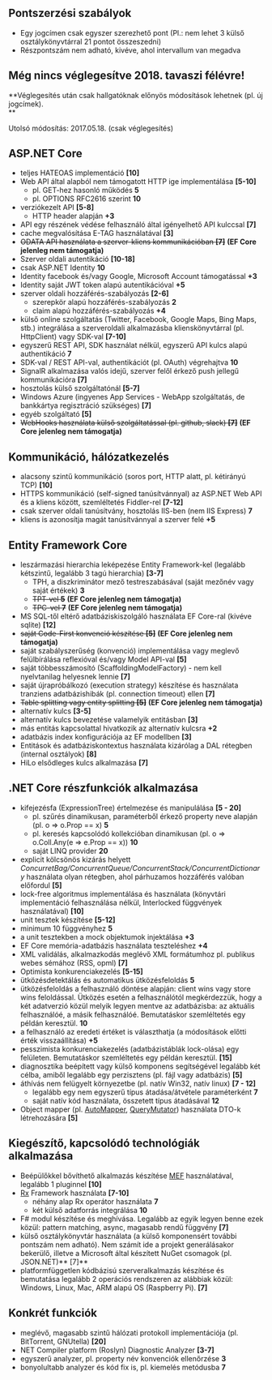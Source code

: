 ## Pontszerzési szabályok

*   Egy jogcímen csak egyszer szerezhető pont (Pl.: nem lehet 3 külső osztálykönyvtárral 21 pontot összeszedni)
*   Részpontszám nem adható, kivéve, ahol intervallum van megadva

## **Még nincs véglegesítve 2018. tavaszi félévre!**

**Véglegesítés után csak hallgatóknak előnyös módosítások lehetnek (pl. új jogcímek).  
**

Utolsó módosítás: 2017.05.18. (csak véglegesítés)

## ASP.NET Core
*  teljes HATEOAS implementáció **\[10\]**
*  Web API által alapból nem támogatott HTTP ige implementálása **\[5-10\]**
   * pl. GET-hez hasonló működés **5**
   * pl. OPTIONS RFC2616 szerint **10**
* verziókezelt API **\[5-8\]**
   * HTTP header alapján **+3**
* API egy részének védése felhasználó által igényelhető API kulccsal **\[7\]**
* cache megvalósítása E-TAG használatával **\[3\]**
* ~~ODATA API használata a szerver-kliens kommunikációban **\[7\]**~~  ****(EF Core jelenleg nem támogatja)****
* Szerver oldali autentikáció **\[10-18\]**
* csak ASP.NET Identity **10**
* Identity facebook és/vagy Google, Microsoft Account támogatással **+3**
* Identity saját JWT token alapú autentikációval **+5**
* szerver oldali hozzáférés-szabályozás **\[2-6\]**
    * szerepkör alapú hozzáférés-szabályozás **2**
    * claim alapú hozzáférés-szabályozás **+4**
* külső online szolgáltatás (Twitter, Facebook, Google Maps, Bing Maps, stb.) integrálása a szerveroldali alkalmazásba klienskönyvtárral (pl. HttpClient) vagy SDK-val **\[7-10\]**
*   egyszerű REST API, SDK használat nélkül, egyszerű API kulcs alapú authentikáció **7**
*   SDK-val / REST API-val, authentikációt (pl. OAuth) végrehajtva **10**
*   SignalR alkalmazása valós idejű, szerver felől érkező push jellegű kommunikációra **\[7\]**
*   hosztolás külső szolgáltatónál **\[5-7\]**
*   Windows Azure (ingyenes App Services - WebApp szolgáltatás, de bankkártya regisztráció szükséges) **\[7\]**
*   egyéb szolgáltató **\[5\]**
* ~~WebHooks használata külső szolgáltatással (pl. github, slack) **\[7\]**~~  ******(EF Core jelenleg nem támogatja)******
## Kommunikáció, hálózatkezelés
* alacsony szintű kommunikáció (soros port,  HTTP alatt, pl. kétirányú TCP) **\[10\]**
* HTTPS kommunikáció (self-signed tanúsítvánnyal) az ASP.NET Web API és a kliens között, szemléltetés Fiddler-rel **\[7-12\]**
*  csak szerver oldali tanúsítvány, hosztolás IIS-ben (nem IIS Express) **7**
*  kliens is azonosítja magát tanúsítvánnyal a szerver felé **+5**

## Entity Framework Core
* leszármazási hierarchia leképezése Entity Framework-kel (legalább kétszintű, legalább 3 tagú hierarchia) **\[3-7\]**
  * TPH, a diszkriminátor mező testreszabásával (saját mezőnév vagy saját értékek) **3**
  * ~~TPT-vel **5**~~ **(EF Core jelenleg nem támogatja)**
  * ~~TPC-vel **7**~~ ****(EF Core jelenleg nem támogatja)****
*   MS SQL-től eltérő adatbáziskiszolgáló használata EF Core-ral (kivéve sqlite) **\[12\]**
*   ~~saját Code-First konvenció készítése **\[5\]**~~  ******(EF Core jelenleg nem támogatja)******
*   saját szabályszerűség (konvenció) implementálása vagy meglevő felülbírálása reflexióval és/vagy Model API-val **\[5\]**
*   saját többesszámosító (ScaffoldingModelFactory) - nem kell nyelvtanilag helyesnek lennie **\[7\]**
*   saját újrapróbálkozó (execution strategy) készítése és használata tranziens adatbázishibák (pl. connection timeout) ellen **\[7\]**
*   ~~Table splitting vagy entity splitting **\[5\]**~~  ******(EF Core jelenleg nem támogatja)******
*   alternatív kulcs **\[3-5\]**
*   alternatív kulcs bevezetése valamelyik entitásban **\[3\]**      
*   más entitás kapcsolattal hivatkozik az alternatív kulcsra **+2**
*   adatbázis index konfigurációja az EF modellben **\[3\]**
*   Entitások és adatbáziskontextus használata kizárólag a DAL rétegben (internal osztályok) **\[8\]**
*   HiLo elsődleges kulcs alkalmazása **\[7\]**
## .NET Core részfunkciók alkalmazása
*   kifejezésfa (ExpressionTree) értelmezése és manipulálása **\[5 - 20\]**
    *   pl. szűrés dinamikusan, paraméterből érkező property neve alapján (pl. o => o.Prop == x) **5**
    *   pl. keresés kapcsolódó kollekcióban dinamikusan (pl. o => o.Coll.Any(e => e.Prop == x)) **10**
    *   saját LINQ provider **20**
*   explicit kölcsönös kizárás helyett _ConcurretBag/ConcurrentQueue/ConcurrentStack/ConcurrentDictionary_ használata olyan rétegben, ahol párhuzamos hozzáférés valóban előfordul **\[5\]**
*   lock-free algoritmus implementálása és használata (könyvtári implementáció felhasználása nélkül, Interlocked függvények használatával) **\[10\]**
*   unit tesztek készítése  **\[5-12\]**
  *   minimum 10 függvényhez **5**
  *   a unit tesztekben a mock objektumok injektálása **+3**
  *   EF Core memória-adatbázis használata teszteléshez **+4**
*   XML validálás, alkalmazkodás meglévő XML formátumhoz pl. publikus webes sémához (RSS, opml) **\[7\]**
*   Optimista konkurenciakezelés **\[5-15\]**
*   ütközésdetektálás és automatikus ütközésfeloldás **5**
*   ütközésfeloldás a felhasználó döntése alapján: client wins vagy store wins feloldással. Ütközés esetén a felhasználótól megkérdezzük, hogy a két adatverzió közül melyik legyen mentve az adatbázisba: az aktuális felhasználóé, a másik felhasználóé. Bemutatáskor szemléltetés egy példán keresztül. **10**
*   a felhasználó az eredeti értéket is választhatja (a módosítások előtti érték visszaállítása) **+5**
*   pesszimista konkurenciakezelés (adatbázistáblák lock-olása) egy felületen. Bemutatáskor szemléltetés egy példán keresztül. **\[15\]**
*   diagnosztika beépített vagy külső komponens segítségével legalább két célba, amiből legalább egy perzisztens (pl. fájl vagy adatbázis) **\[5\]**
*   áthívás nem felügyelt környezetbe (pl. natív Win32, natív linux) **\[7 - 12\]**
    *   legalább egy nem egyszerű típus átadása/átvétele paraméterként **7**
    *   saját natív kód használata, összetett típus átadásával **12**
*    Object mapper (pl. [AutoMapper](http://automapper.org/), [QueryMutator](https://www.nuget.org/packages/QueryMutator/1.3.1)) használata DTO-k létrehozására **\[5\]**

## Kiegészítő, kapcsolódó technológiák alkalmazása
*   Beépülőkkel bővíthető alkalmazás készítése [MEF](http://msdn.microsoft.com/en-us/library/dd460648.aspx) használatával, legalább 1 pluginnel **\[10\]**
*   [Rx](http://msdn.microsoft.com/en-us/data/gg577609) Framework használata **\[7-10\]**
    *   néhány alap Rx operátor használata **7**
    *   két külső adatforrás integrálása **10**
*   F# modul készítése és meghívása. Legalább az egyik legyen benne ezek közül: pattern matching, async, magasabb rendű függvény **\[7\]**
*   külső osztálykönyvtár használata (a külső komponensért további pontszám nem adható). Nem számít ide a projekt generálásakor bekerülő, illetve a Microsoft által készített NuGet csomagok (pl. JSON.NET)**  \[7\]**
*   platformfüggetlen kódbázisú szerveralkalmazás készítése és bemutatása legalább 2 operációs rendszeren az alábbiak közül: Windows, Linux, Mac, ARM alapú OS (Raspberry Pi). **\[7\]**
## Konkrét funkciók
*   meglévő, magasabb szintű hálózati protokoll implementációja (pl. BitTorrent, GNUtella) **\[20\]**
*   NET Compiler platform (Roslyn) Diagnostic Analyzer **\[3-7\]**
*   egyszerű analyzer, pl. property név konvenciók ellenőrzése **3**
*   bonyolultabb analyzer és kód fix is, pl. kiemelés metódusba **7**
